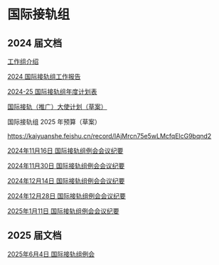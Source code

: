 # 国际接轨组

## 2024 届文档

[工作组介绍][1]

[2024 国际接轨组工作报告][2]

[2024-25 国际接轨组年度计划表][3]

[国际接轨（推广）大使计划（草案）][4]

国际接轨组 2025 年预算（草案）

https://kaiyuanshe.feishu.cn/record/IAjMrcn75e5wLMcfqElcG9bqnd2

[2024年11月16日 国际接轨组例会会议纪要][5]

[2024年11月30日 国际接轨组例会会议纪要][6]

[2024年12月14日 国际接轨组例会会议纪要][7]

[2024年12月28日 国际接轨组例会会议纪要][8]

[2025年1月11日 国际接轨组例会会议纪要][9]

## 2025 届文档

[2025年6月4日 国际接轨组例会][10]

[1]: https://kaiyuanshe.feishu.cn/wiki/R1FUwKf6piwNfgkGIdMcmAY3nKf
[2]: https://kaiyuanshe.feishu.cn/wiki/TG6swfC1ZiAI1QkuE2qceH3Ln3c
[3]: https://kaiyuanshe.feishu.cn/wiki/GLANwrNTPiGrhRkxOhZcFCPhnUg?table=tbltUCk0iRvCKUgc&view=vewchbO80V
[4]: https://kaiyuanshe.feishu.cn/wiki/QGrywVL8xiUQLdk92huc6QLXnUb
[5]: https://kaiyuanshe.feishu.cn/wiki/WeOqwIiBNiyU96kwHd3cLS7bn2X
[6]: https://kaiyuanshe.feishu.cn/wiki/Wxi7wiDODiOQCFk62zecFKI3nYf?fromScene=spaceOverview
[7]: https://kaiyuanshe.feishu.cn/docx/TWo4d0gYSohcqhxpRskcuViKnsf
[8]: https://kaiyuanshe.feishu.cn/wiki/JWwYw5fr7iu8nCkwYxVccs0Vn5c?fromScene=spaceOverview
[9]: https://kaiyuanshe.feishu.cn/wiki/Zttuw4vOmiWGj1kdGOecqyLQnFe
[10]: https://kaiyuanshe.feishu.cn/wiki/UYcpwm6ARii21akXHJlcD9sPn4e